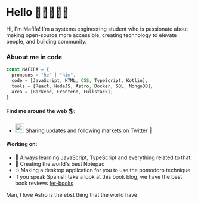 # Hello 👋🏻👨🏻‍💻

Hi, I'm Mafifa! I'm a systems engineering student who is passionate about making open-source more accessible, creating technology to elevate people, and building community.

### Abuout me in code
```js
const MAFIFA = {
  pronouns = "he" | "him",
  code = [JavaScript, HTML, CSS, TypeScript, Kotlin],
  tools = [React, NodeJS, Astro, Docker, SQL, MongoDB],
  area = [Backend, Frontend, Fullstack];
}
```

#### Find me around the web 🌎:

- <img src="https://raw.githubusercontent.com/anuraghazra/anuraghazra/master/assets/twitter.svg" alt="Logo de twitter" style="width:24px;"/> Sharing updates and following markets on <a href=https://twitter.com/Mafifa_Charlys>Twitter</a> 💼

#### Working on:
- 🌱  Always learning JavaScript, TypeScript and everything related to that.
- 📝  Creating the world's best Notepad
- ⏲  Making a desktop application for you to use the pomodoro technique
- If you speak Spanish take a look at this book blog, we have the best book reviews <a href=https://fer-books.vercel.app/>fer-books</a>

Man, I love Astro is the ebst thing that the world have
<!--
**Mafifa/Mafifa** is a ✨ _special_ ✨ repository because its `README.md` (this file) appears on your GitHub profile.

Here are some ideas to get you started:

- 🔭 I’m currently working on ...
- 🌱 I’m currently learning ...
- 👯 I’m looking to collaborate on ...
- 🤔 I’m looking for help with ...
- 💬 Ask me about ...
- 📫 How to reach me: ...
- 😄 Pronouns: ...
- ⚡ Fun fact: ...
-->
